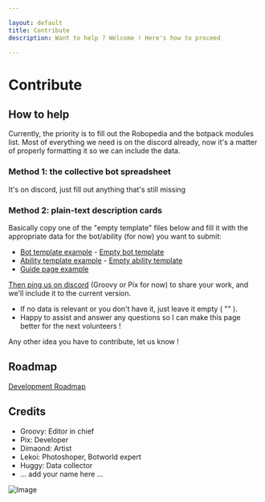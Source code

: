 ```yaml
---

layout: default
title: Contribute
description: Want to help ? Welcome ! Here's how to proceed

---
```


# Contribute

## How to help

Currently, the priority is to fill out the Robopedia and the botpack modules list. Most of everything we need is on the discord already, now it's a matter of properly formatting it so we can include the data.

### Method 1: the collective bot spreadsheet

It's on discord, just fill out anything that's still missing

### Method 2: plain-text description cards

Basically copy one of the "empty template" files below and fill it with the appropriate data for the bot/ability (for now) you want to submit:

- [Bot template example](https://github.com/beatburger/beatburger.github.io/raw/main/_bots/chomp.md) - [Empty bot template](https://github.com/beatburger/beatburger.github.io/raw/main/_helpers/empty-bot.md)
- [Ability template example](https://github.com/beatburger/beatburger.github.io/raw/main/_abilities/gust.md) - [Empty ability template](https://github.com/beatburger/beatburger.github.io/raw/main/_helpers/empty-ability.md)
- [Guide page example](https://github.com/beatburger/beatburger.github.io/raw/main/guides/getting-started.md)

[Then ping us on discord](https://discord.gg/FsJzvtFrgq) (Groovy or Pix for now) to share your work, and we'll include it to the current version.

- If no data is relevant or you don't have it, just leave it empty ( "" ).
- Happy to assist and answer any questions so I can make this page better for the next volunteers !

Any other idea you have to contribute, let us know !

## Roadmap

[Development Roadmap](https://www.botworld.wiki/roadmap)

## Credits

- Groovy: Editor in chief
- Pix: Developer
- Dimaond: Artist
- Lekoi: Photoshoper, Botworld expert
- Huggy: Data collector
- ... add your name here ...

![Image](https://cdn.discordapp.com/attachments/824812153877430315/898908202203238440/1634386739542.png)


